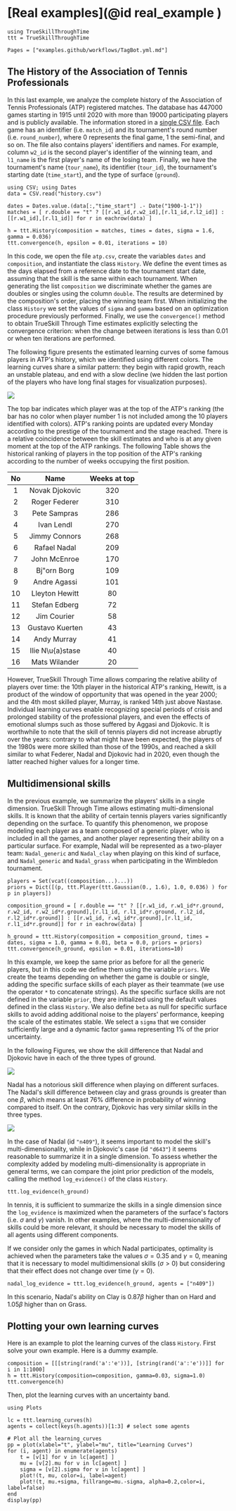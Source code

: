 # [Real examples](@id real_example )

```@setup all
using TrueSkillThroughTime
ttt = TrueSkillThroughTime
```

```@contents
Pages = ["examples.github/workflows/TagBot.yml.md"]
```

## The History of the Association of Tennis Professionals

In this last example, we analyze the complete history of the Association of Tennis Professionals (ATP) registered matches. 
The database has 447000 games starting in 1915 until 2020 with more than 19000 participating players and is publicly available.
The information stored in a [single CSV file](https://github.com/glandfried/tennis_atp/releases/download/atp/history.csv.zip).
Each game has an identifier (i.e. `match_id`) and its tournament's round number (i.e. `round_number`), where 0 represents the final game, 1 the semi-final, and so on.
The file also contains players' identifiers and names.
For example, column `w2_id` is the second player's identifier of the winning team, and `l1_name` is the first player's name of the losing team. 
Finally, we have the tournament's name (`tour_name`), its identifier (`tour_id`), the tournament's starting date (`time_start`), and the type of surface (`ground`).

```
using CSV; using Dates
data = CSV.read("history.csv")

dates = Dates.value.(data[:,"time_start"] .- Date("1900-1-1")) 
matches = [ r.double == "t" ? [[r.w1_id,r.w2_id],[r.l1_id,r.l2_id]] : [[r.w1_id],[r.l1_id]] for r in eachrow(data) ]   

h = ttt.History(composition = matches, times = dates, sigma = 1.6, gamma = 0.036)
ttt.convergence(h, epsilon = 0.01, iterations = 10)
```

In this code, we open the file `atp.csv`, create the variables `dates` and `composition`, and instantiate the class `History`.
We define the event times as the days elapsed from a reference date to the tournament start date, assuming that the skill is the same within each tournament.
When generating the list `composition` we discriminate whether the games are doubles or singles using the column `double`. 
The results are determined by the composition's order, placing the winning team first.
When initializing the class `History` we set the values of `sigma` and `gamma` based on an optimization procedure previously performed.
Finally, we use the `convergence()` method to obtain TrueSkill Through Time estimates explicitly selecting the convergence criterion: when the change between iterations is less than $0.01$ or when ten iterations are performed.

The following figure presents the estimated learning curves of some famous players in ATP's history, which we identified using different colors.
The learning curves share a similar pattern: they begin with rapid growth, reach an unstable plateau, and end with a slow decline (we hidden the last portion of the players who have long final stages for visualization purposes).

![](../assets/atp.png)

The top bar indicates which player was at the top of the ATP's ranking (the bar has no color when player number 1 is not included among the 10 players identified with colors).
ATP's ranking points are updated every Monday according to the prestige of the tournament and the stage reached. 
There is a relative coincidence between the skill estimates and who is at any given moment at the top of the ATP rankings.
The following Table shows the historical ranking of players in the top position of the ATP's ranking according to the number of weeks occupying the first position.

|No| Name | Weeks at top|
|:-:|:-:|:-:|
|    1       |   Novak Djokovic      |   320|
|    2       |   Roger Federer       |	310|
|    3       |	Pete Sampras        |   286|
|    4       |   Ivan Lendl          |   270|
|    5       |   Jimmy Connors       |   268|
|    6       |   Rafael Nadal        |   209|
|    7       |   John McEnroe        |   170|
|    8       |   Bj\"orn Borg        |   109|
|    9       |   Andre Agassi        |   101|
|    10      |   Lleyton Hewitt      |   80 |
|    11 	    |   Stefan Edberg       | 	72|
|    12 	    |   Jim Courier         | 	58|
|    13 	    |   Gustavo Kuerten     | 	43|
|    14 	    |   Andy Murray         | 	41|
|    15 	    |   Ilie N\u{a}stase    | 	40|
|    16 	    |   Mats Wilander       | 	20 |


However, TrueSkill Through Time allows comparing the relative ability of players over time: the 10th player in the historical ATP's ranking, Hewitt, is a product of the window of opportunity that was opened in the year 2000; and the 4th most skilled player, Murray, is ranked 14th just above Nastase.
Individual learning curves enable recognizing special periods of crisis and prolonged stability of the professional players, and even the effects of emotional slumps such as those suffered by Aggasi and Djokovic.
It is worthwhile to note that the skill of tennis players did not increase abruptly over the years: contrary to what might have been expected, the players of the 1980s were more skilled than those of the 1990s, and reached a skill similar to what Federer, Nadal and Djokovic had in 2020, even though the latter reached higher values for a longer time.

## Multidimensional skills

In the previous example, we summarize the players' skills in a single dimension.
TrueSkill Through Time allows estimating multi-dimensional skills. 
It is known that the ability of certain tennis players varies significantly depending on the surface.
To quantify this phenomenon, we propose modeling each player as a team composed of a generic player, who is included in all the games, and another player representing their ability on a particular surface.
For example, Nadal will be represented as a two-player team: `Nadal_generic` and `Nadal_clay` when playing on this kind of surface, and `Nadal_generic` and `Nadal_grass` when participating in the Wimbledon tournament.

```
players = Set(vcat((composition...)...))
priors = Dict([(p, ttt.Player(ttt.Gaussian(0., 1.6), 1.0, 0.036) ) for p in players])

composition_ground = [ r.double == "t" ? [[r.w1_id, r.w1_id*r.ground, r.w2_id, r.w2_id*r.ground],[r.l1_id, r.l1_id*r.ground, r.l2_id, r.l2_id*r.ground]] : [[r.w1_id, r.w1_id*r.ground],[r.l1_id, r.l1_id*r.ground]] for r in eachrow(data) ]   

h_ground = ttt.History(composition = composition_ground, times = dates, sigma = 1.0, gamma = 0.01, beta = 0.0, priors = priors)
ttt.convergence(h_ground, epsilon = 0.01, iterations=10)
```

In this example, we keep the same prior as before for all the generic players, but in this code we define them using the variable `priors`.
We create the teams depending on whether the game is double or single, adding the specific surface skills of each player as their teammate (we use the operator `*` to concatenate strings).
As the specific surface skills are not defined in the variable `prior`, they are initialized using the default values defined in the class `History`.
We also define `beta` as null for specific surface skills to avoid adding additional noise to the players' performance, keeping the scale of the estimates stable.
We select a `sigma` that we consider sufficiently large and a dynamic factor `gamma` representing 1% of the prior uncertainty.

In the following Figures, we show the skill difference that Nadal and Djokovic have in each of the three types of ground.

![](../assets/atp_ground0.png)

Nadal has a notorious skill difference when playing on different surfaces. 
The Nadal's skill difference between clay and grass grounds is greater than one $\beta$, which means at least 76\% difference in probability of winning compared to itself.
On the contrary, Djokovic has very similar skills in the three types.

![](../assets/atp_ground2.png)

In the case of Nadal (id `"n409"`), it seems important to model the skill's multi-dimensionality, while in Djokovic's case (id `"d643"`) it seems reasonable to summarize it in a single dimension.
To assess whether the complexity added by modeling multi-dimensionality is appropriate in general terms, we can compare the joint prior prediction of the models, calling the method `log_evidence()` of the class `History`.

```
ttt.log_evidence(h_ground)
```

In tennis, it is sufficient to summarize the skills in a single dimension since the `log_evidence` is maximized when the parameters of the surface's factors (i.e. $\sigma$ and $\gamma$) vanish. 
In other examples, where the multi-dimensionality of skills could be more relevant, it should be necessary to model the skills of all agents using different components.

If we consider only the games in which Nadal participates, optimality is achieved when the parameters take the values $\sigma=0.35$ and $\gamma=0$, meaning that it is necessary to model multidimensional skills ($\sigma>0$) but considering that their effect does not change over time ($\gamma = 0$).

```
nadal_log_evidence = ttt.log_evidence(h_ground, agents = ["n409"])
```

In this scenario, Nadal's ability on Clay is $0.87\beta$ higher than on Hard and $1.05\beta$ higher than on Grass. 

## Plotting your own learning curves

Here is an example to plot the learning curves of the class `History`.
First solve your own example.
Here is a dummy example.

```
composition = [[[string(rand('a':'e'))], [string(rand('a':'e'))]] for i in 1:1000]
h = ttt.History(composition=composition, gamma=0.03, sigma=1.0)
ttt.convergence(h)
```

Then, plot the learning curves with an uncertainty band.

```
using Plots

lc = ttt.learning_curves(h)
agents = collect(keys(h.agents))[1:3] # select some agents

# Plot all the learning_curves
pp = plot(xlabel="t", ylabel="mu", title="Learning Curves")
for (i, agent) in enumerate(agents)
    t = [v[1] for v in lc[agent] ]
    mu = [v[2].mu for v in lc[agent] ]
    sigma = [v[2].sigma for v in lc[agent] ]
    plot!(t, mu, color=i, label=agent)
    plot!(t, mu.+sigma, fillrange=mu.-sigma, alpha=0.2,color=i, label=false)
end
display(pp)
```
